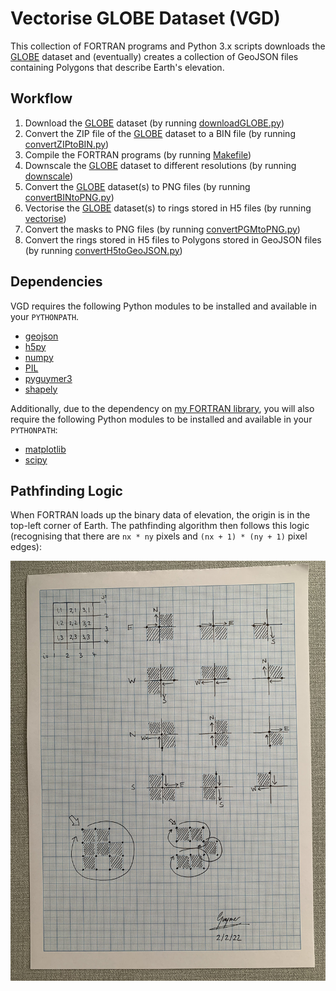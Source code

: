 # Vectorise GLOBE Dataset (VGD)

This collection of FORTRAN programs and Python 3.x scripts downloads the [GLOBE](https://www.ngdc.noaa.gov/mgg/topo/globe.html) dataset and (eventually) creates a collection of GeoJSON files containing Polygons that describe Earth's elevation.

## Workflow

1. Download the [GLOBE](https://www.ngdc.noaa.gov/mgg/topo/globe.html) dataset (by running [downloadGLOBE.py](downloadGLOBE.py))
2. Convert the ZIP file of the [GLOBE](https://www.ngdc.noaa.gov/mgg/topo/globe.html) dataset to a BIN file (by running [convertZIPtoBIN.py](convertZIPtoBIN.py))
3. Compile the FORTRAN programs (by running [Makefile](src/Makefile))
4. Downscale the [GLOBE](https://www.ngdc.noaa.gov/mgg/topo/globe.html) dataset to different resolutions (by running [downscale](src/downscale.F90))
5. Convert the [GLOBE](https://www.ngdc.noaa.gov/mgg/topo/globe.html) dataset(s) to PNG files (by running [convertBINtoPNG.py](convertBINtoPNG.py))
6. Vectorise the [GLOBE](https://www.ngdc.noaa.gov/mgg/topo/globe.html) dataset(s) to rings stored in H5 files (by running [vectorise](src/vectorise.F90))
7. Convert the masks to PNG files (by running [convertPGMtoPNG.py](convertPGMtoPNG.py))
8. Convert the rings stored in H5 files to Polygons stored in GeoJSON files (by running [convertH5toGeoJSON.py](convertH5toGeoJSON.py))

## Dependencies

VGD requires the following Python modules to be installed and available in your `PYTHONPATH`.

* [geojson](https://pypi.org/project/geojson/)
* [h5py](https://pypi.org/project/h5py/)
* [numpy](https://pypi.org/project/numpy/)
* [PIL](https://pypi.org/project/Pillow/)
* [pyguymer3](https://github.com/Guymer/PyGuymer3)
* [shapely](https://pypi.org/project/Shapely/)

Additionally, due to the dependency on [my FORTRAN library](https://github.com/Guymer/fortranlib), you will also require the following Python modules to be installed and available in your `PYTHONPATH`:

* [matplotlib](https://pypi.org/project/matplotlib/)
* [scipy](https://pypi.org/project/scipy/)

## Pathfinding Logic

When FORTRAN loads up the binary data of elevation, the origin is in the top-left corner of Earth. The pathfinding algorithm then follows this logic (recognising that there are `nx * ny` pixels and `(nx + 1) * (ny + 1)` pixel edges):

![photo of my doodle](IMG_2875.jpg)
